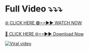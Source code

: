 # Full Video ⤵️⤵️⤵️

[🌐 CLICK HERE 🟢==►► WATCH NOW](https://t.co/jh5BJBturj)

[🔴 CLICK HERE 🌐==►► Download Now](https://t.co/jh5BJBturj)

[![Viral video](https://i.imgur.com/dJHk4Zq.gif)](https://t.co/jh5BJBturj)
